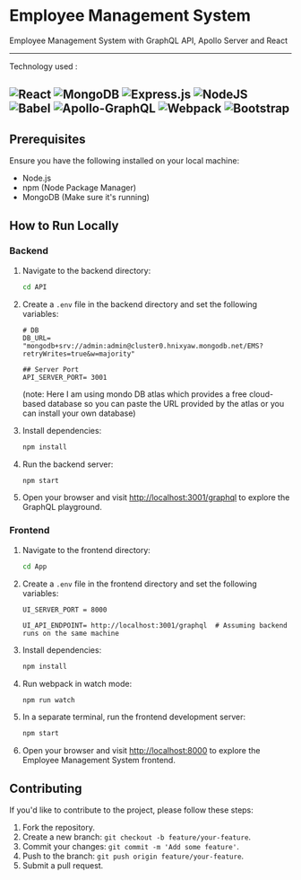 # Employee Management System
Employee Management System with GraphQL API, Apollo Server and React

-------------
Technology used :

 ![React](https://img.shields.io/badge/react-%2320232a.svg?style=for-the-badge&logo=react&logoColor=%2361DAFB)
 ![MongoDB](https://img.shields.io/badge/MongoDB-%234ea94b.svg?style=for-the-badge&logo=mongodb&logoColor=white)
 ![Express.js](https://img.shields.io/badge/express.js-%23404d59.svg?style=for-the-badge&logo=express&logoColor=%2361DAFB)
 ![NodeJS](https://img.shields.io/badge/node.js-6DA55F?style=for-the-badge&logo=node.js&logoColor=white)
 ![Babel](https://img.shields.io/badge/Babel-F9DC3e?style=for-the-badge&logo=babel&logoColor=black)
 ![Apollo-GraphQL](https://img.shields.io/badge/-ApolloGraphQL-311C87?style=for-the-badge&logo=apollo-graphql)
 ![Webpack](https://img.shields.io/badge/webpack-%238DD6F9.svg?style=for-the-badge&logo=webpack&logoColor=black)
 ![Bootstrap](https://img.shields.io/badge/bootstrap-%238511FA.svg?style=for-the-badge&logo=bootstrap&logoColor=white)
-------------

## Prerequisites

Ensure you have the following installed on your local machine:

- Node.js
- npm (Node Package Manager)
- MongoDB (Make sure it's running)

## How to Run Locally

### Backend

1. Navigate to the backend directory:

    ```bash
    cd API
    ```

2. Create a `.env` file in the backend directory and set the following variables:

    ```env
    # DB
    DB_URL= "mongodb+srv://admin:admin@cluster0.hnixyaw.mongodb.net/EMS?retryWrites=true&w=majority"

    ## Server Port
    API_SERVER_PORT= 3001
    ```
      (note: Here I am using mondo DB atlas which provides a free cloud-based database so you can paste the URL provided by the atlas or you can install your own database)

3. Install dependencies:

    ```bash
    npm install
    ```

4. Run the backend server:

    ```bash
    npm start
    ```
5. Open your browser and visit [http://localhost:3001/graphql](http://localhost:3001/graphql) to explore the GraphQL playground.

### Frontend

1. Navigate to the frontend directory:

    ```bash
    cd App
    ```

2. Create a `.env` file in the frontend directory and set the following variables:

    ```env
    UI_SERVER_PORT = 8000

    UI_API_ENDPOINT= http://localhost:3001/graphql  # Assuming backend runs on the same machine
    ```

3. Install dependencies:

    ```bash
    npm install
    ```
    
4. Run webpack in watch mode:

    ```bash
    npm run watch
    ```

5. In a separate terminal, run the frontend development server:

    ```bash
    npm start
    ```

6. Open your browser and visit [http://localhost:8000](http://localhost:8000) to explore the Employee Management System frontend.

## Contributing

If you'd like to contribute to the project, please follow these steps:

1. Fork the repository.
2. Create a new branch: `git checkout -b feature/your-feature`.
3. Commit your changes: `git commit -m 'Add some feature'`.
4. Push to the branch: `git push origin feature/your-feature`.
5. Submit a pull request.